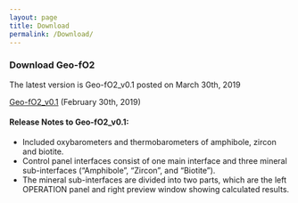 ```yaml
---
layout: page
title: Download
permalink: /Download/
---
```


### __Download Geo-fO2__
The latest version is Geo-fO2_v0.1 posted on March 30th, 2019

[Geo-fO2_v0.1](files/Geo-fO2.exe) (February 30th, 2019)

#### __Release Notes to Geo-fO2_v0.1:__

- Included oxybarometers and thermobarometers of amphibole, zircon and biotite.
- Control panel interfaces consist of one main interface and three mineral sub-interfaces (“Amphibole”, “Zircon”, and “Biotite”). 
- The mineral sub-interfaces are divided into two parts, which are the left OPERATION panel and right preview window showing calculated results.
